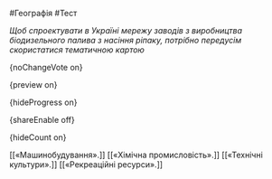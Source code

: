 #Географія #Тест

*Щоб спроектувати в Україні мережу заводів з виробництва біодизельного  палива з насіння ріпаку, потрібно передусім скористатися тематичною  картою*

{noChangeVote on}

{preview on}

{hideProgress on}

{shareEnable off}

{hideCount on}

[[«Машинобудування».]]
[[«Хімічна промисловість».]]
[[«Технічні культури».]]
[[«Рекреаційні ресурси».]]
